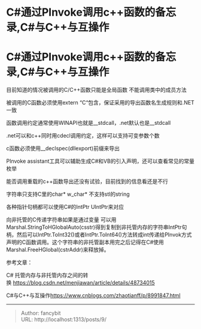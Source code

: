 # C#通过PInvoke调用c++函数的备忘录,C#与C++与互操作

<div class="header"><h1 class="single-title animate__animated animate__pulse animate__faster">C#通过PInvoke调用c++函数的备忘录,C#与C++与互操作</h1></div>

<div class="content" id="content"><p>目前知道的情况被调用的C/C++函数只能是全局函数 不能调用类中的成员方法</p><p>被调用的C函数必须使用extern “C“包含，保证采用的导出函数名生成规则和.NET一致</p><p>函数调用约定通常使用WINAPI也就是__stdcall，.net默认也是__stdcall</p><p>.net可以和c++同时用cdecl调用约定，这样可以支持可变参数个数</p><p>c函数必须使用__declspec(dllexport)前缀来导出</p><p>PInvoke assistant工具可以辅助生成C#和VB的引入声明，还可以查看常见的常量枚举</p><p>能否调用重载的c++函数导出还没有试验，目前找到的信息看还是不行</p><p>字符串只支持C里的char* w_char* 不支持stl的string</p><p>各种指针句柄都可以使用C#的IntPtr UIntPtr来对应</p><p>向非托管的C传递字符串如果是通过变量 可以用Marshal.StringToHGlobalAuto(csstr)得到复制到非托管内存的字符串IntPtr句柄，然后可以IntPtr.ToInt32()或者IntPtr.ToInt64()方法转成int传递给PInvok方式声明的C函数调用。这个字符串的非托管副本用完之后记得在C#使用Marshal.FreeHGlobal(cstrAddr)来释放掉。</p><p>参考文章：</p><p>C# 托管内存与非托管内存之间的转换&nbsp;<!-- raw HTML omitted --><a href="https://blog.csdn.net/menjiawan/article/details/48734015" target="_blank" rel="external nofollow noopener noreferrer">https://blog.csdn.net/menjiawan/article/details/48734015</a><!-- raw HTML omitted --></p><p><!-- raw HTML omitted -->C#与C++与互操作<!-- raw HTML omitted --><!-- raw HTML omitted --><a href="https://www.cnblogs.com/zhaotianff/p/8991847.html" target="_blank" rel="external nofollow noopener noreferrer">https://www.cnblogs.com/zhaotianff/p/8991847.html</a><!-- raw HTML omitted --></p><!-- raw HTML omitted --></div>



---

> Author: fancybit  
> URL: http://localhost:1313/posts/9/  


